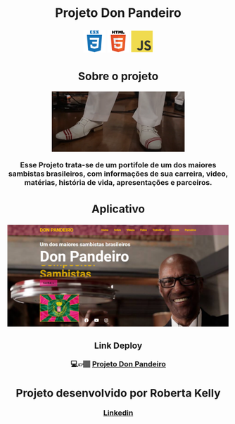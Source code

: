 <h1 align="center"> Projeto Don Pandeiro </h1>
<h3 align="center"><Projeto desenvolvido por Roberta Kelly</h3>
<p align="center">
 <img src="https://raw.githubusercontent.com/devicons/devicon/master/icons/css3/css3-plain-wordmark.svg" alt="css3"  width="50" height="50"/>
<img src="https://raw.githubusercontent.com/devicons/devicon/master/icons/html5/html5-original-wordmark.svg" alt="html5"  width="50" height="50"/>
<img src="https://raw.githubusercontent.com/devicons/devicon/master/icons/javascript/javascript-original.svg" alt="javascript" width="50" height="50"/>
</p>

## Sobre o projeto
<p align="center">
<img src="https://github.com/RobertaKelly/Projeto-Don-Pandeiro/blob/main/image/don%20pandeiro%20sapato.png" width="60%" height="40%">
</p>
Esse Projeto trata-se de um portifole de um dos maiores sambistas brasileiros, com informações de sua carreira, video, matérias, história de vida, apresentações e parceiros. 


## Aplicativo
<p align="center">
<img src="https://raw.githubusercontent.com/RobertaKelly/Projeto-Don-Pandeiro/main/foto%20app%20don.png" >
</p>

### Link Deploy
💻👉🏽 [Projeto Don Pandeiro](https://donpandeiro.netlify.app/)

 
 ## Projeto desenvolvido por Roberta Kelly 
 [Linkedin](https://www.linkedin.com/in/roberta-kelly/)

